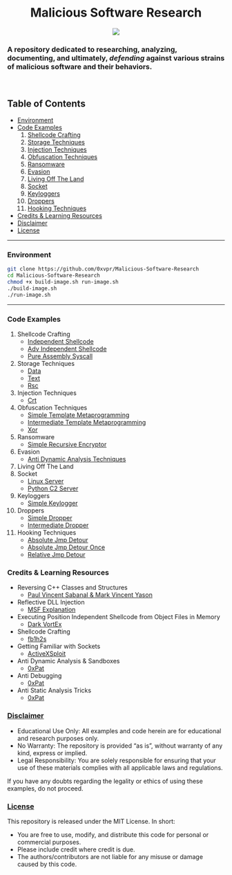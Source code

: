 <h1 align="center">Malicious Software Research</h1>
<p align="center">
  <a href="https://mit-license.org/">
    <img src="https://img.shields.io/github/license/0xvpr/Malicious-Software-Research?style=flat-square">
  </a>
  <br>
  <h3 align="left">A repository dedicated to researching, analyzing, documenting,
and ultimately, <i>defending</i> against various strains of malicious software and their behaviors.</h3>
  <br>
</p>

## Table of Contents
- [Environment](#environment)
- [Code Examples](#code-examples)
    01. [Shellcode Crafting](#shellcode-crafting)
    02. [Storage Techniques](#storage-techniques)
    03. [Injection Techniques](#injection-techniques)
    04. [Obfuscation Techniques](#obfuscation-techniques)
    05. [Ransomware](#ransomware)
    06. [Evasion](#evasion)
    07. [Living Off The Land](#living-off-the-land)
    08. [Socket](#socket)
    09. [Keyloggers](#keyloggers)
    10. [Droppers](#droppers)
    11. [Hooking Techniques](#hooking-techniques)
- [Credits & Learning Resources](#credits--learning-resources)
- [Disclaimer](#disclaimer)
- [License](#license)

---

### Environment
```bash
git clone https://github.com/0xvpr/Malicious-Software-Research
cd Malicious-Software-Research
chmod +x build-image.sh run-image.sh
./build-image.sh
./run-image.sh
```

---

### Code Examples
01. <a name='shellcode-crafting'>Shellcode Crafting</a>
    - <a href='https://github.com/0xvpr/Malicious-Software-Research/blob/main/01.shellcode-crafting/01.independent-shellcode'>Independent Shellcode</a>
    - <a href='https://github.com/0xvpr/Malicious-Software-Research/blob/main/01.shellcode-crafting/02.adv-independent-shellcode'>Adv Independent Shellcode</a>
    - <a href='https://github.com/0xvpr/Malicious-Software-Research/blob/main/01.shellcode-crafting/03.pure-assembly-syscall'>Pure Assembly Syscall</a>
02. <a name='storage-techniques'>Storage Techniques</a>
    - <a href='https://github.com/0xvpr/Malicious-Software-Research/blob/main/02.storage-techniques/01.data'>Data</a>
    - <a href='https://github.com/0xvpr/Malicious-Software-Research/blob/main/02.storage-techniques/02.text'>Text</a>
    - <a href='https://github.com/0xvpr/Malicious-Software-Research/blob/main/02.storage-techniques/03.rsc'>Rsc</a>
03. <a name='injection-techniques'>Injection Techniques</a>
    - <a href='https://github.com/0xvpr/Malicious-Software-Research/blob/main/03.injection-techniques/01.crt'>Crt</a>
04. <a name='obfuscation-techniques'>Obfuscation Techniques</a>
    - <a href='https://github.com/0xvpr/Malicious-Software-Research/blob/main/04.obfuscation-techniques/01.simple-template-metaprogramming'>Simple Template Metaprogramming</a>
    - <a href='https://github.com/0xvpr/Malicious-Software-Research/blob/main/04.obfuscation-techniques/02.intermediate-template-metaprogramming'>Intermediate Template Metaprogramming</a>
    - <a href='https://github.com/0xvpr/Malicious-Software-Research/blob/main/04.obfuscation-techniques/02.xor'>Xor</a>
05. <a name='ransomware'>Ransomware</a>
    - <a href='https://github.com/0xvpr/Malicious-Software-Research/blob/main/05.ransomware/01.simple-recursive-encryptor'>Simple Recursive Encryptor</a>
06. <a name='evasion'>Evasion</a>
    - <a href='https://github.com/0xvpr/Malicious-Software-Research/blob/main/06.evasion/01.anti-dynamic-analysis-techniques'>Anti Dynamic Analysis Techniques</a>
07. <a name='living-off-the-land'>Living Off The Land</a>
08. <a name='socket'>Socket</a>
    - <a href='https://github.com/0xvpr/Malicious-Software-Research/blob/main/08.socket/1.linux-server'>Linux Server</a>
    - <a href='https://github.com/0xvpr/Malicious-Software-Research/blob/main/08.socket/2.python-c2-server'>Python C2 Server</a>
09. <a name='keyloggers'>Keyloggers</a>
    - <a href='https://github.com/0xvpr/Malicious-Software-Research/blob/main/09.keyloggers/01.simple-keylogger'>Simple Keylogger</a>
10. <a name='droppers'>Droppers</a>
    - <a href='https://github.com/0xvpr/Malicious-Software-Research/blob/main/10.droppers/01.simple-dropper'>Simple Dropper</a>
    - <a href='https://github.com/0xvpr/Malicious-Software-Research/blob/main/10.droppers/02.intermediate-dropper'>Intermediate Dropper</a>
11. <a name='hooking-techniques'>Hooking Techniques</a>
    - <a href='https://github.com/0xvpr/Malicious-Software-Research/blob/main/11.hooking-techniques/01.absolute-jmp-detour'>Absolute Jmp Detour</a>
    - <a href='https://github.com/0xvpr/Malicious-Software-Research/blob/main/11.hooking-techniques/02.absolute-jmp-detour-once'>Absolute Jmp Detour Once</a>
    - <a href='https://github.com/0xvpr/Malicious-Software-Research/blob/main/11.hooking-techniques/03.relative-jmp-detour'>Relative Jmp Detour</a>

### Credits & Learning Resources
- Reversing C++ Classes and Structures
  - <a href="https://www.blackhat.com/presentations/bh-dc-07/Sabanal_Yason/Paper/bh-dc-07-Sabanal_Yason-WP.pdf">Paul Vincent Sabanal & Mark Vincent Yason</a>
- Reflective DLL Injection  
  - <a href="https://github.com/rapid7/metasploit-framework/wiki/Using-ReflectiveDll-Injection">MSF Explanation</a>  
- Executing Position Independent Shellcode from Object Files in Memory
  - <a href="https://bruteratel.com/research/feature-update/2021/01/30/OBJEXEC/">Dark VortEx</a>  
- Shellcode Crafting  
  - <a href="https://www.exploit-db.com/docs/english/13610-building-your-own-ud-shellcodes-part-1.pdf">fb1h2s</a>
- Getting Familiar with Sockets
  - <a href="https://www.youtube.com/watch?v=xCEKzqLTvqg&t=1185s">ActiveXSploit</a>
- Anti Dynamic Analysis & Sandboxes
  - <a href="https://0xpat.github.io/Malware_development_part_2/">0xPat</a>
- Anti Debugging
  - <a href="https://0xpat.github.io/Malware_development_part_3/">0xPat</a>
- Anti Static Analysis Tricks
  - <a href="https://0xpat.github.io/Malware_development_part_4/">0xPat</a>
### <a href="../LICENSE">Disclaimer</a>
- Educational Use Only: All examples and code herein are for educational and research purposes only.
- No Warranty: The repository is provided “as is”, without warranty of any kind, express or implied.
- Legal Responsibility: You are solely responsible for ensuring that your use of these materials complies with all applicable laws and regulations.

If you have any doubts regarding the legality or ethics of using these examples, do not proceed.

### <a href="../LICENSE">License</a>
This repository is released under the MIT License. In short:
- You are free to use, modify, and distribute this code for personal or commercial purposes.
- Please include credit where credit is due.
- The authors/contributors are not liable for any misuse or damage caused by this code.
